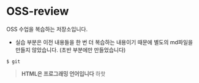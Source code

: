 # OSS-review
OSS 수업을 복습하는 저장소입니다.

- 실습 부분은 이전 내용들을 한 번 더 복습하는 내용이기 때문에 별도의 md파일을 만들지 않았습니다. (초반 부분에만 만들었습니다)

```
$ git
```

>**HTML은 프로그래밍 언어입니다** 하핫
